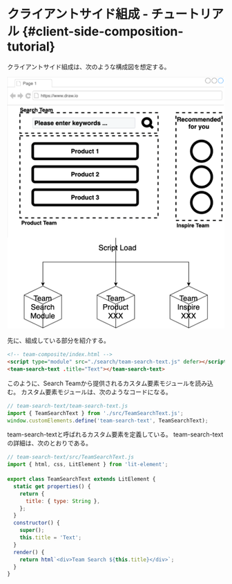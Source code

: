 # クライアントサイド組成 - チュートリアル {#client-side-composition-tutorial}

クライアントサイド組成は、次のような構成図を想定する。

![client_side_composition_tutorial](../../assets/images/drawio/tutorial/client_side_composition_tutorial.png)

先に、組成している部分を紹介する。

```html
<!-- team-composite/index.html -->
<script type="module" src="./search/team-search-text.js" defer></script>
<team-search-text .title="Text"></team-search-text>
```

このように、Search Teamから提供されるカスタム要素モジュールを読み込む。
カスタム要素モジュールは、次のようなコードになる。

```javascript
// team-search-text/team-search-text.js
import { TeamSearchText } from './src/TeamSearchText.js';
window.customElements.define('team-search-text', TeamSearchText);
```

team-search-textと呼ばれるカスタム要素を定義している。
team-search-textの詳細は、次のとおりである。

```javascript
// team-search-text/src/TeamSearchText.js
import { html, css, LitElement } from 'lit-element';

export class TeamSearchText extends LitElement {
  static get properties() {
    return {
      title: { type: String },
    };
  }
  constructor() {
    super();
    this.title = 'Text';
  }
  render() {
    return html`<div>Team Search ${this.title}</div>`;
  }
}
```
